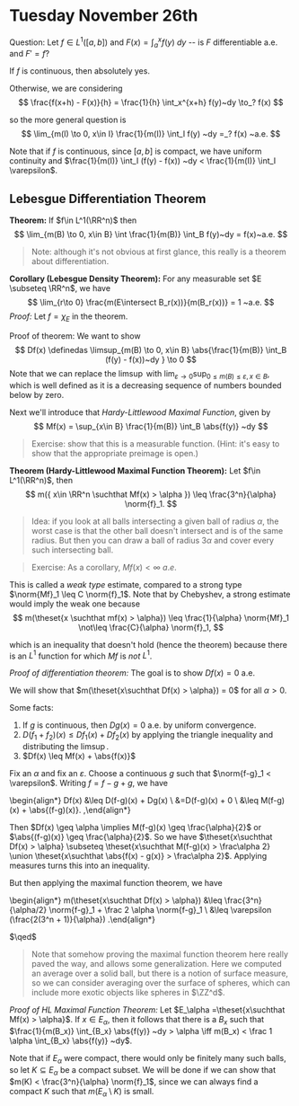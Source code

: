 # Tuesday November 26th

Question:
Let $f\in L^1([a, b])$ and $F(x) = \int_a^x f(y) ~dy$ -- is $F$ differentiable a.e. and $F' = f$?

If $f$ is continuous, then absolutely yes.

Otherwise, we are considering 
$$
\frac{f(x+h) - F(x)}{h} = \frac{1}{h} \int_x^{x+h} f(y)~dy \to_? f(x)
$$

so the more general question is
$$
\lim_{m(I) \to 0, x\in I} \frac{1}{m(I)} \int_I f(y) ~dy =_? f(x) ~a.e.
$$

Note that if $f$ is continuous, since $[a, b]$ is compact, we have uniform continuity and $\frac{1}{m(I)} \int_I (f(y) - f(x)) ~dy < \frac{1}{m(I)} \int_I \varepsilon$.

## Lebesgue Differentiation Theorem

**Theorem:**
If $f\in L^1(\RR^n)$ then
$$
\lim_{m(B) \to 0, x\in B} \int \frac{1}{m(B)} \int_B f(y)~dy = f(x)~a.e.
$$
> Note: although it's not obvious at first glance, this really is a theorem about differentiation.

**Corollary (Lebesgue Density Theorem):**
For any measurable set $E \subseteq \RR^n$, we have
$$
\lim_{r\to 0} \frac{m(E\intersect B_r(x))}{m(B_r(x))} = 1 ~a.e.
$$
*Proof:*
Let $f = \chi_E$ in the theorem.

Proof of theorem:
We want to show 
$$
Df(x) \definedas \limsup_{m(B) \to 0, x\in B} \abs{\frac{1}{m(B)} \int_B (f(y) - f(x))~dy  } \to 0
$$
Note that we can replace the $\limsup$ with $\lim_{\varepsilon \to 0} \sup_{0\leq m(B) \leq \varepsilon, x\in B}$,
which is well defined as it is a decreasing sequence of numbers bounded below by zero.

Next we'll introduce that *Hardy-Littlewood Maximal Function*, given by 
$$
Mf(x) = \sup_{x\in B} \frac{1}{m(B)} \int_B \abs{f(y)} ~dy
$$
> Exercise: show that this is a measurable function. (Hint: it's easy to show that the appropriate preimage is open.)

**Theorem (Hardy-Littlewood Maximal Function Theorem):**
Let $f\in L^1(\RR^n)$, then 
$$
m({ x\in \RR^n \suchthat Mf(x) > \alpha  }) \leq \frac{3^n}{\alpha} \norm{f}_1.
$$

> Idea: if you look at all balls intersecting a given ball of radius $\alpha$, the worst case is that the other ball doesn't intersect and is of the same radius. But then you can draw a ball of radius $3\alpha$ and cover every such intersecting ball.

> Exercise: As a corollary, $Mf(x) < \infty~a.e.$

This is called a *weak type* estimate, compared to a strong type $\norm{Mf}_1 \leq C \norm{f}_1$. 
Note that by Chebyshev, a strong estimate would imply the weak one because
$$
m(\theset{x \suchthat mf(x) > \alpha}) \leq \frac{1}{\alpha} \norm{Mf}_1 \not\leq \frac{C}{\alpha} \norm{f}_1,
$$

which is an inequality that doesn't hold (hence the theorem) because there is an $L^1$ function for which $Mf$ is *not* $L^1$.

*Proof of differentiation theorem:*
The goal is to show $Df(x) = 0$ a.e.

We will show that $m(\theset{x\suchthat Df(x) > \alpha}) = 0$ for all $\alpha > 0$.

Some facts:

1. If $g$ is continuous, then $Dg(x) = 0$ a.e. by uniform convergence.
2. $D(f_1 + f_2)(x) \leq Df_1(x) + Df_2(x)$ by applying the triangle inequality and distributing the $\limsup$.
3. $Df(x) \leq Mf(x) + \abs{f(x)}$

Fix an $\alpha$ and fix an $\varepsilon$.
Choose a continuous $g$ such that $\norm{f-g}_1 < \varepsilon$.
Writing $f=f-g+g$, we have

\begin{align*}
Df(x) 
&\leq D(f-g)(x) + Dg(x) \\
&=D(f-g)(x) + 0 \\
&\leq M(f-g)(x) + \abs{(f-g)(x)}.
,\end{align*}

Then $Df(x) \geq \alpha \implies M(f-g)(x) \geq \frac{\alpha}{2}$ or $\abs{(f-g)(x)} \geq \frac{\alpha}{2}$.
So we have $\theset{x\suchthat Df(x) > \alpha} \subseteq \theset{x\suchthat M(f-g)(x) > \frac\alpha 2} \union \theset{x\suchthat \abs{f(x) - g(x)} > \frac\alpha 2}$.
Applying measures turns this into an inequality.

But then applying the maximal function theorem, we have

\begin{align*}
m(\theset{x\suchthat Df(x) > \alpha}) 
&\leq \frac{3^n}{\alpha/2} \norm{f-g}_1 + \frac 2 \alpha \norm{f-g}_1 \\
&\leq \varepsilon (\frac{2(3^n + 1)}{\alpha})
.\end{align*}

$\qed$

> Note that somehow proving the maximal function theorem here really paved the way, and allows some generalization. Here we computed an average over a solid ball, but there is a notion of surface measure, so we can consider averaging over the surface of spheres, which can include more exotic objects like spheres in $\ZZ^d$.

*Proof of HL Maximal Function Theorem:*
Let $E_\alpha =\theset{x\suchthat Mf(x) > \alpha}$.
If $x\in E_\alpha$, then it follows that there is a $B_x$ such that $\frac{1}{m(B_x)} \int_{B_x} \abs{f(y)} ~dy > \alpha \iff m(B_x) < \frac 1 \alpha \int_{B_x} \abs{f(y)} ~dy$.

Note that if $E_\alpha$ were compact, there would only be finitely many such balls, so let $K \subseteq E_\alpha$ be a compact subset.
We will be done if we can show that $m(K) < \frac{3^n}{\alpha} \norm{f}_1$, since we can always find a compact $K$ such that $m(E_\alpha\setminus K)$ is small.


